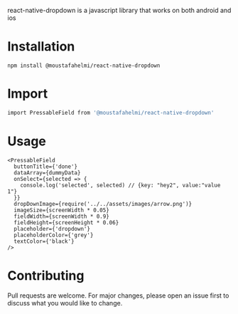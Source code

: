 react-native-dropdown is a javascript library that works on both android and ios

# Installation

``` npm install @moustafahelmi/react-native-dropdown ```

# Import

```bash
import PressableField from '@moustafahelmi/react-native-dropdown'
```

# Usage

```
<PressableField
  buttonTitle={'done'}
  dataArray={dummyData}
  onSelect={selected => {
    console.log('selected', selected) // {key: "hey2", value:"value 1"}
  }}
  dropDownImage={require('../../assets/images/arrow.png')}
  imageSize={screenWidth * 0.05}
  fieldWidth={screenWidth * 0.9}
  fieldHeight={screenHeight * 0.06}
  placeholder={'dropdown'}
  placeholderColor={'grey'}
  textColor={'black'}
/>
```


# Contributing

Pull requests are welcome. For major changes, please open an issue first to discuss what you would like to change.
